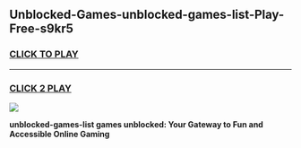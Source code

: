 
## Unblocked-Games-unblocked-games-list-Play-Free-s9kr5
<h3>
<a href="https://premium76.site?title=unblocked-games-list&ref=18A">CLICK TO PLAY</a></h3>
<hr>

<h3>
<a href="https://premium76.site?title=unblocked-games-list&ref=18A">CLICK 2 PLAY</a>
  
</h3>

<a href="https://premium76.site?title=unblocked-games-list&ref=18A"><img src="https://clearcache.store/games.png"></a>


**unblocked-games-list games unblocked: Your Gateway to Fun and Accessible Online Gaming**
